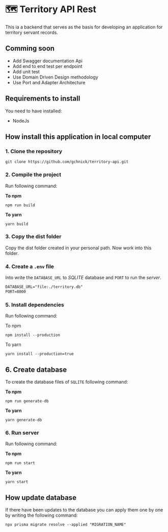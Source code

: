 # 🗺 Territory API Rest

This ia a backend that serves as the basis for developing an application for territory servant records.

## Comming soon

- Add Swagger documentation Api
- Add end to end test per endpoint
- Add unit test
- Use Domain Driven Design methodology
- Use Port and Adapter Architecture

## Requirements to install

You need to have installed:

- NodeJs

## How install this application in local computer

### 1. Clone the repository

```
git clone https://github.com/gchnick/territory-api.git
```

### 2. Compile the project

Run following command:

**To npm**

```
npm run build
```

**To yarn**

```
yarn build
```

### 3. Copy the dist folder

Copy the dist folder created in your personal path. Now work into this folder.

### 4. Create a `.env` file

Into write the `DATABASE_URL` to _SQLITE_ database and `PORT` to run the _server_.

```txt
DATABASE_URL="file:./territory.db"
PORT=8000
```

### 5. Install dependencies

Run following command:

To npm

```
npm install --production
```

To yarn

```
yarn install --production=true
```

## 6. Create database

To create the database files of `SQLITE` following command:

**To npm**

```
npm run generate-db
```

**To yarn**

```
yarn generate-db
```

### 6. Run server

Run following command:

**To npm**

```
npm run start
```

**To yarn**

```
yarn start
```

## How update database

If there have been updates to the database you can apply them one by one by writing the following command:

```
npx prisma migrate resolve --applied "MIGRATION_NAME"
```
